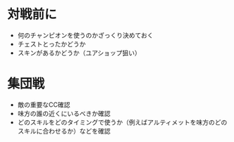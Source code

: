 # 対戦前に

* 何のチャンピオンを使うのかざっくり決めておく
* チェストとったかどうか
* スキンがあるかどうか（ユアショップ狙い）

# 集団戦

* 敵の重要なCC確認
* 味方の誰の近くにいるべきか確認
* どのスキルをどのタイミングで使うか（例えばアルティメットを味方のどのスキルに合わせるか）などを確認
